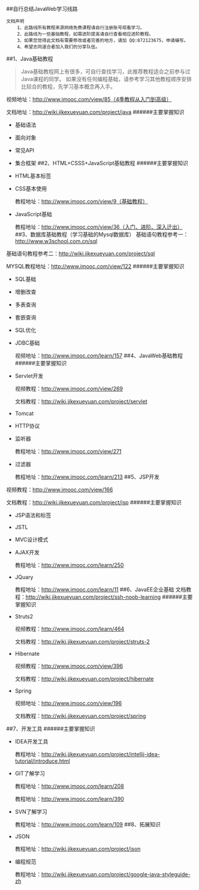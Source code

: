 ##自行总结JavaWeb学习线路
```
文档声明
    1、此路线所有教程来源网络免费课程请自行注册账号观看学习。
    2、此路线为一些基础教程，如需进阶提高请自行查看相应进阶教程。
    3、如果您觉得此文档有需要修改或者完善的地方，请加 QQ:872123675，申请编写。
    4、希望志同道合者加入我们的分享队伍。
```


##1、Java基础教程
> Java基础教程网上有很多，可自行查找学习，此推荐教程适合之前参与过Java课程的同学。
> 如果没有任何编程基础，请参考学习其他教程顺序安排比较合的教程，先学习基本概念再入手。

视频地址：http://www.imooc.com/view/85（4季教程从入门到高级）

文档地址：http://wiki.jikexueyuan.com/project/java
######主要掌握知识
+ 基础语法
+ 面向对象
+ 常见API
+ 集合框架
##2、HTML+CSSS+JavaScript基础教程
######主要掌握知识
+ HTML基本标签
+ CSS基本使用

    教程地址：http://www.imooc.com/view/9（基础教程）
+ JavaScript基础

    教程地址：http://www.imooc.com/view/36（入门、进阶、深入迁出）
##3、数据库基础教程（学习基础的Mysql数据库）
基础语句教程参考一：http://www.w3school.com.cn/sql

基础语句教程参考二：http://wiki.jikexueyuan.com/project/sql

MYSQL教程地址：http://www.imooc.com/view/122
######主要掌握知识
+ SQL基础
+ 增删改查
+ 多表查询
+ 套嵌查询
+ SQL优化
+ JDBC基础

    视频地址：http://www.imooc.com/learn/157
##4、JavaWeb基础教程
######主要掌握知识
+ Servlet开发

    视频教程：http://www.imooc.com/view/269

    文档教程：http://wiki.jikexueyuan.com/project/servlet

+ Tomcat

+ HTTP协议

+ 监听器

    教程地址：http://www.imooc.com/view/271
+ 过滤器

    教程地址：http://www.imooc.com/learn/213
##5、JSP开发

视频教程：http://www.imooc.com/view/166

文档教程：http://wiki.jikexueyuan.com/project/jsp
######主要掌握知识
+ JSP语法和标签
+ JSTL
+ MVC设计模式
+ AJAX开发

    教程地址：http://www.imooc.com/learn/250
+ JQuary

    教程地址：http://www.imooc.com/learn/11
##6、JavaEE企业基础
文档教程：http://wiki.jikexueyuan.com/project/ssh-noob-learning
######主要掌握知识
+ Struts2

    视频教程：http://www.imooc.com/learn/464

    文档教程：http://wiki.jikexueyuan.com/project/struts-2
+ Hibernate

    视频教程：http://www.imooc.com/view/396

    文档教程：http://wiki.jikexueyuan.com/project/hibernate
+ Spring

    视频地址：http://www.imooc.com/view/196

    文档教程：http://wiki.jikexueyuan.com/project/spring
 
##7、开发工具
######主要掌握知识
+ IDEA开发工具

    教程地址：http://wiki.jikexueyuan.com/project/intellij-idea-tutorial/introduce.html
+ GIT了解学习

    教程地址：http://www.imooc.com/learn/208

    教程地址：http://www.imooc.com/learn/390
+ SVN了解学习

    教程地址：http://www.imooc.com/learn/109
##8、拓展知识
+ JSON

    教程地址：http://wiki.jikexueyuan.com/project/json

+ 编程规范

    教程地址：http://wiki.jikexueyuan.com/project/google-java-styleguide-zh

